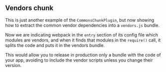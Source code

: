 ## Vendors chunk

This is just another example of the `CommonsChunkPlugin`, but now showing how to extract the common vendor dependencies into a `vendors.js` bundle.

Now we are indicating webpack in the `entry` section of its config file which modules are vendors, and when it finds that modules in the `require()` call, it splits the code and puts it in the vendors bundle.

This would allow you to release in production only a bundle with the code of your app, avoiding to include the vendor scripts unless you change their version.
